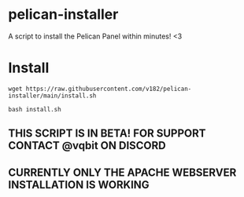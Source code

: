 # pelican-installer
A script to install the Pelican Panel within minutes! &lt;3


# Install
```wget https://raw.githubusercontent.com/v182/pelican-installer/main/install.sh```

```bash install.sh```

## THIS SCRIPT IS IN BETA! FOR SUPPORT CONTACT @vqbit ON DISCORD
## CURRENTLY ONLY THE APACHE WEBSERVER INSTALLATION IS WORKING
